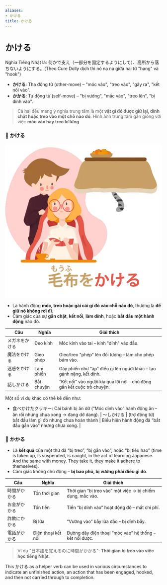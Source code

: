 ```yaml
---
aliases:
- かける
title: かける
---
```

# かける
Nghĩa Tiếng Nhật là: 何かで支え（一部分を固定するようにして）、高所から落ちないようにする。(Theo Cure Dolly dịch thì nó na na giữa hai từ "hang" và "hook")

* **かける**: Tha động từ (other-move) – "móc vào", "treo vào", "gây ra", "kết nối vào".
* **かかる**: Tự động từ (self-move) – "bị vướng", "mắc vào", "treo lên", "bị dính vào".

> Cả hai đều mang ý nghĩa trung tâm là một **vật gì đó được giữ lại, dính chặt hoặc treo vào một chỗ nào đó**. Hình ảnh trung tâm gần giống với việc **móc vào hay treo lơ lửng**

### 🌟 **かける**

![70-1.png](img/70-1.png)

* Là hành động **móc, treo hoặc gài cái gì đó vào chỗ nào đó**, thường là **để giữ nó không rơi đi**.
* Cảm giác của sự **gắn chặt**, **kết nối**, **làm dính**, hoặc **bắt đầu một hành động** nào đó.

| Câu     | Nghĩa      | Giải thích                                                              |
| ------- | ---------- | ----------------------------------------------------------------------- |
| メガネをかける | Đeo kính   | Móc kính vào tai – kính "dính" vào đầu.                                 |
| 魔法をかける  | Gieo phép  | Gieo/treo "phép" lên đối tượng – làm cho phép bám vào.                  |
| 迷惑をかける  | Làm phiền  | Gây phiền như “áp” điều gì lên người khác – tạo gánh nặng, kết dính.    |
| 話しかける   | Bắt chuyện | “Kết nối” vào người kia qua lời nói – chủ động gắn kết cuộc trò chuyện. |

Một số ví dụ khác có thể kể đến như:

- 食べかけたクッキー: Cái bánh bị ăn dở (“Móc dính vào” hành động ăn – ăn rồi nhưng chưa xong → đang dở dang).
| ～しかける     | (trợ động từ) bắt đầu làm gì đó nhưng chưa hoàn thành | Biểu hiện hành động đã “bắt đầu gắn vào” nhưng chưa xong.            |


### 🌙 **かかる**

* Là **kết quả** của một thứ đã “bị treo”, “bị gắn vào”, hoặc “bị tiêu hao” (time is taken up, is suspended, is caught, in the act of learning Japanese. And the same with money. They take it, they make it adhere to themselves).
* Cảm giác không chủ động – **bị bao phủ, bị vướng phải điều gì đó**.


| Câu    | Nghĩa              | Giải thích                                                 |
| ------ | ------------------ | ---------------------------------------------------------- |
| 時間がかかる | Tốn thời gian      | Thời gian “bị treo vào” một việc → bị chiếm dụng, mắc vào. |
| お金がかかる | Tốn tiền           | Tiền “bị dính vào” hoạt động đó – mất chi phí.             |
| 詐欺にかかる | Bị lừa             | “Vướng vào” bẫy lừa đảo – bị dính bẫy.                     |
| 電話がかかる | Điện thoại kết nối | Đường dây điện thoại “móc vào” hệ thống – kết nối được.    |

> Ví dụ "日本語を覚えるのに時間がかかる": **Thời gian bị *treo* vào việc học tiếng Nhật**.

This かける as a helper verb can be used in various circumstances to indicate an unfinished action, an action that has been engaged, hooked, and then not carried through to completion.
